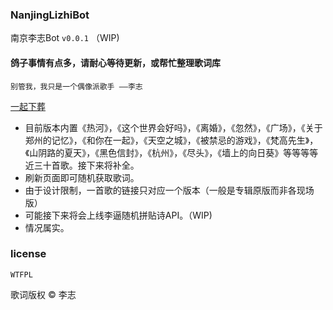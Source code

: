 ### NanjingLizhiBot

南京李志Bot `v0.0.1` （WIP)

#### 鸽子事情有点多，请耐心等待更新，或帮忙整理歌词库

`
别管我，我只是一个偶像派歌手
——李志
`

[一起下葬](https://df7c5117.github.io/NanjingLizhiBot/)

- 目前版本内置《热河》，《这个世界会好吗》，《离婚》，《忽然》，《广场》，《关于郑州的记忆》，《和你在一起》，《天空之城》，《被禁忌的游戏》，《梵高先生》，《山阴路的夏天》，《黑色信封》，《杭州》，《尽头》，《墙上的向日葵》等等等等近三十首歌。接下来将补全。
- 刷新页面即可随机获取歌词。
- 由于设计限制，一首歌的链接只对应一个版本（一般是专辑原版而非各现场版）
- 可能接下来将会上线李逼随机拼贴诗API。（WIP)
- 情况属实。

### license

`WTFPL`

歌词版权 © 李志
